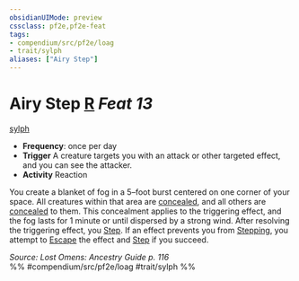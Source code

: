 ```yaml
---
obsidianUIMode: preview
cssclass: pf2e,pf2e-feat
tags:
- compendium/src/pf2e/loag
- trait/sylph
aliases: ["Airy Step"]
---
```

# Airy Step  [R](../../rules/core-rulebook/chapter-9-playing-the-game.md#Actions "Reaction") *Feat 13*  
[sylph](../../rules/traits/sylph-b2.md)  

- **Frequency**: once per day
- **Trigger** A creature targets you with an attack or other targeted effect, and you can see the attacker.
- **Activity** Reaction

You create a blanket of fog in a 5–foot burst centered on one corner of your space. All creatures within that area are [concealed](../../rules/conditions.md#Concealed), and all others are [concealed](../../rules/conditions.md#Concealed) to them. This concealment applies to the triggering effect, and the fog lasts for 1 minute or until dispersed by a strong wind. After resolving the triggering effect, you [Step](../../rules/actions/step.md). If an effect prevents you from [Stepping](../../rules/actions/step.md), you attempt to [Escape](../../rules/actions/escape.md) the effect and [Step](../../rules/actions/step.md) if you succeed.

*Source: Lost Omens: Ancestry Guide p. 116*  
%% #compendium/src/pf2e/loag #trait/sylph %%